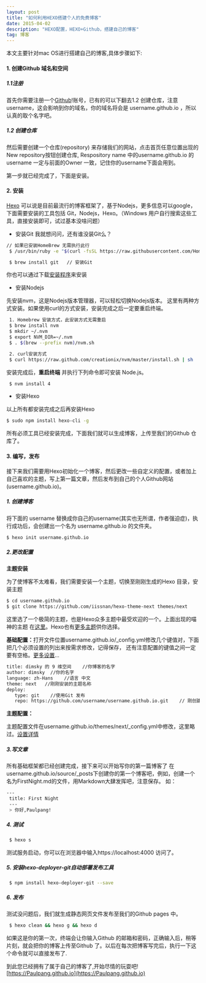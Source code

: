 ```yaml
---
layout: post
title: "如何利用HEXO搭建个人的免费博客"
date: 2015-04-02 
description: "HEXO配置，HEXO+Github，搭建自己的博客"
tag: 博客 
---
```

本文主要针对mac OS进行搭建自己的博客,具体步骤如下:
#### 1. 创建Github 域名和空间
##### 1.1注册

首先你需要注册一个[Github](https://www.github.com)!账号，已有的可以下翻去1.2 创建仓库，注意username，这会影响到你的域名，你的域名将会是 username.github.io ，所以认真的取个名字吧。


##### 1.2 创建仓库

然后需要创建一个仓库(repository) 来存储我们的网站，点击首页任意位置出现的 New repository按钮创建仓库, Respository name 中的username.github.io 的username 一定与前面的Owner 一致，记住你的username下面会用到。

第一步就已经完成了，下面是安装。

#### 2. 安装

[Hexo](https://hexo.io/zh-cn/docs/index.html) 可以说是目前最流行的博客框架了，基于Nodejs，更多信息可以google，下面需要安装的工具包括 Git，Nodejs，Hexo。（Windows 用户自行搜索这些工具，直接安装即可，试过基本没啥问题）

+ 安装Git
我就想问问，还有谁没装Git么？

```bash
// 如果已安装HomeBrew 无需执行此行
 $ /usr/bin/ruby -e "$(curl -fsSL https://raw.githubusercontent.com/Homebrew/install/master/install)"

 $ brew install git   // 安装Git
```

你也可以通过下载[安装程序](https://sourceforge.net/projects/git-osx-installer/)来安装

+ 安装Nodejs

先安装nvm，这是Nodejs版本管理器，可以轻松切换Nodejs版本。 这里有两种方式安装。如果使用curl的方式安装，安装完成之后一定要重启终端。

```bash
 1. Homebrew 安装方式，此安装方式无需重启
 $ brew install nvm  
 $ mkdir ~/.nvm
 $ export NVM_DIR=~/.nvm
 $ . $(brew --prefix nvm)/nvm.sh

 2. curl安装方式
 $ curl https://raw.github.com/creationix/nvm/master/install.sh | sh
```
安装完成后，<strong>重启终端</strong> 并执行下列命令即可安装 Node.js。

```bash
 $ nvm install 4
```

+ 安装Hexo

以上所有都安装完成之后再安装Hexo

```bash
$ sudo npm install hexo-cli -g
```

所有必须工具已经安装完成，下面我们就可以生成博客，上传至我们的Github 仓库了。

#### 3. 编写，发布
接下来我们需要用Hexo初始化一个博客，然后更改一些自定义的配置，或者加上自己喜欢的主题，写上第一篇文章，然后发布到自己的个人Github网站(username.github.io)。

##### 1. 创建博客
将下面的 username 替换成你自己的username(其实也无所谓，作者强迫症)，执行成功后，会创建出一个名为 username.github.io 的文件夹。

```bash
$ hexo init username.github.io

```
##### 2.更改配置
<strong>主题安装</strong>

为了使博客不太难看，我们需要安装一个主题，切换至刚刚生成的Hexo 目录，安装主题

```bash
$ cd username.github.io
$ git clone https://github.com/iissnan/hexo-theme-next themes/next
```

这里选了一个极简的主题，也是Hexo众多主题中最受欢迎的一个。上面出现的喵神的主题 在[这里](https://github.com/monniya/hexo-theme-new-vno)。Hexo也有[更多主题](https://hexo.io/themes/)供你选择。

<strong>基础配置：</strong>打开文件位置username.github.io/_config.yml修改几个键值对，下面把几个必须设置的列出来按需求修改，记得保存， 还有注意配置的键值之间一定要有空格。[更多设置](https://hexo.io/zh-cn/docs/configuration.html)...

```bash
title: dimsky 的 9 维空间    //你博客的名字
author: dimsky  //你的名字
language: zh-Hans    //语言 中文
theme: next   //刚刚安装的主题名称
deploy:
   type: git    //使用Git 发布
   repo: https://github.com/username/username.github.io.git    // 刚创建的Github仓库
```

<strong>主题配置：</strong>

主题配置文件在username.github.io/themes/next/_config.yml中修改，这里略过。[设置详情](http://theme-next.iissnan.com/getting-started.html#theme-settings)

##### 3.写文章
所有基础框架都已经创建完成，接下来可以开始写你的第一篇博客了
在username.github.io/source/_posts下创建你的第一个博客吧，例如，创建一个名为FirstNight.md的文件，用Markdown大肆发挥吧，注意保存。
如：

```bash
---
 title: First Night
 ---
 > 你好,Paulpang!
```
##### 4. 测试
```bash
 $ hexo s
```
测试服务启动，你可以在浏览器中输入https://localhost:4000 访问了。
##### 5. 安装hexo-deployer-git自动部署发布工具

```bash
 $ npm install hexo-deployer-git --save
```

##### 6. 发布
测试没问题后，我们就生成静态网页文件发布至我们的Github pages 中。

```bash
 $ hexo clean && hexo g && hexo d
```
如果这是你的第一次，终端会让你输入Github 的邮箱和密码，正确输入后，稍等片刻，就会把你的博客上传至Github 了。以后在每次把博客写完后，执行一下这个命令就可以直接发布了.

到此您已经拥有了属于自己的博客了,开始尽情的玩耍吧!
[https://Paulpang.github.io](https://Paulpang.github.io)



